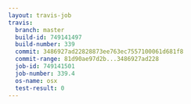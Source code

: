 ```yaml
---
layout: travis-job
travis:
  branch: master
  build-id: 749141497
  build-number: 339
  commit: 3486927ad22828873ee763ec7557100061d681f8
  commit-range: 81d90ae97d2b...3486927ad228
  job-id: 749141501
  job-number: 339.4
  os-name: osx
  test-result: 0
---
```

